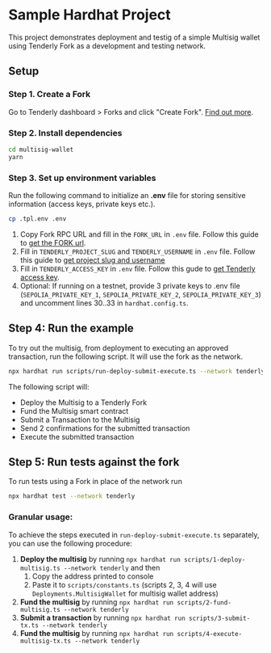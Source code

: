 # Sample Hardhat Project

This project demonstrates deployment and testig of a simple Multisig wallet using Tenderly Fork as a development and testing network.

## Setup

### Step 1. Create a Fork

Go to Tenderly dashboard > Forks and click "Create Fork". [Find out more](https://docs.tenderly.co/simulations-and-forks/how-to-create-a-fork).

### Step 2. Install dependencies

```bash
cd multisig-wallet
yarn
```

### Step 3. Set up environment variables

Run the following command to initialize an **.env** file for storing sensitive information (access keys, private keys etc.).

```bash
cp .tpl.env .env
```

1. Copy Fork RPC URL and fill in the `FORK_URL` in `.env` file. Follow this guide to [get the FORK url](https://docs.tenderly.co/simulations-and-forks/how-to-create-a-fork/how-to-get-a-fork-json-rpc-url-and-id).
2. Fill in `TENDERLY_PROJECT_SLUG` and `TENDERLY_USERNAME` in `.env` file. Follow this guide to [get project slug and username](https://docs.tenderly.co/other/platform-access/how-to-find-the-project-slug-username-and-organization-name)
3. Fill in `TENDERLY_ACCESS_KEY` in `.env` file. Follow this gude to [get Tenderly access key](https://docs.tenderly.co/other/platform-access/how-to-generate-api-access-tokens).
4. Optional: If running on a testnet, provide 3 private keys to .env file (`SEPOLIA_PRIVATE_KEY_1`, `SEPOLIA_PRIVATE_KEY_2`, `SEPOLIA_PRIVATE_KEY_3`) and uncomment lines 30..33 in `hardhat.config.ts`.

## Step 4: Run the example

To try out the multisig, from deployment to executing an approved transaction, run the following script. It will use the fork as the network.

```bash
npx hardhat run scripts/run-deploy-submit-execute.ts --network tenderly
```

The following script will:

- Deploy the Multisig to a Tenderly Fork
- Fund the Multisig smart contract
- Submit a Transaction to the Multisig
- Send 2 confirmations for the submitted transaction
- Execute the submitted transaction

## Step 5: Run tests against the fork

To run tests using a Fork in place of the network run

```bash
npx hardhat test --network tenderly
```

### Granular usage:

To achieve the steps executed in `run-deploy-submit-execute.ts` separately, you can use the following procedure:

1. **Deploy the multisig** by running `npx hardhat run scripts/1-deploy-multisig.ts --network tenderly` and then
   1. Copy the address printed to console
   2. Paste it to `scripts/constants.ts` (scripts 2, 3, 4 will use `Deployments.MultisigWallet` for multisig wallet address)
2. **Fund the multisig** by running `npx hardhat run scripts/2-fund-multisig.ts --network tenderly`
3. **Submit a transaction** by running `npx hardhat run scripts/3-submit-tx.ts --network tenderly`
4. **Fund the multisig** by running `npx hardhat run scripts/4-execute-multisig-tx.ts --network tenderly`
